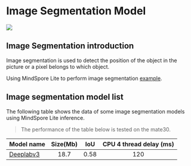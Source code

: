 ﻿# Image Segmentation Model

<a href="https://gitee.com/mindspore/docs/blob/r1.3/docs/lite/docs/source_en/image_segmentation_lite.md" target="_blank"><img src="https://gitee.com/mindspore/docs/raw/master/resource/_static/logo_source.png"></a>

## Image Segmentation introduction

Image segmentation is used to detect the position of the object in the picture or a pixel belongs to which object.

Using MindSpore Lite to perform image segmentation [example](https://gitee.com/mindspore/mindspore/tree/master/model_zoo/official/lite/image_segmentation).

## Image segmentation model list

The following table shows the data of some image segmentation models using MindSpore Lite inference.

> The performance of the table below is tested on the mate30.

| Model name         | Size(Mb) | IoU | CPU 4 thread delay (ms) |
|-----------------------| :----------: | :----: | :-----------: |
| [Deeplabv3](https://download.mindspore.cn/model_zoo/official/lite/deeplabv3_lite/deeplabv3.ms) | 18.7 | 0.58 | 120 |
